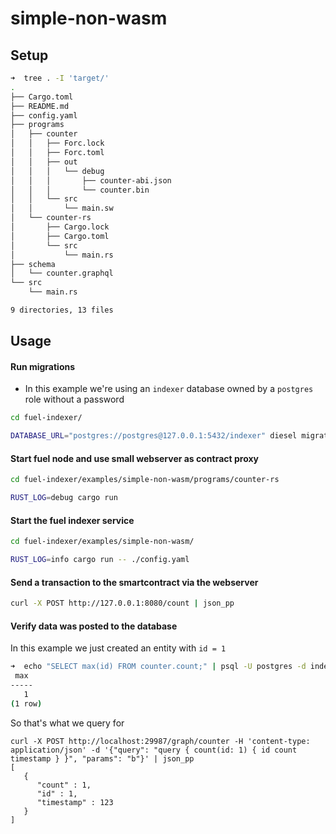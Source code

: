 # simple-non-wasm

## Setup


```bash
➜  tree . -I 'target/'
.
├── Cargo.toml
├── README.md
├── config.yaml
├── programs
│   ├── counter
│   │   ├── Forc.lock
│   │   ├── Forc.toml
│   │   ├── out
│   │   │   └── debug
│   │   │       ├── counter-abi.json
│   │   │       └── counter.bin
│   │   └── src
│   │       └── main.sw
│   └── counter-rs
│       ├── Cargo.lock
│       ├── Cargo.toml
│       └── src
│           └── main.rs
├── schema
│   └── counter.graphql
└── src
    └── main.rs

9 directories, 13 files
```

## Usage

#### Run migrations
  - In this example we're using an `indexer` database owned by a `postgres` role without a password

```bash
cd fuel-indexer/

DATABASE_URL="postgres://postgres@127.0.0.1:5432/indexer" diesel migration list --migration-dir=schema/migrations
```

#### Start fuel node and use small webserver as contract proxy

```bash
cd fuel-indexer/examples/simple-non-wasm/programs/counter-rs

RUST_LOG=debug cargo run
```

#### Start the fuel indexer service

```bash
cd fuel-indexer/examples/simple-non-wasm/

RUST_LOG=info cargo run -- ./config.yaml
```

#### Send a transaction to the smartcontract via the webserver

```bash
curl -X POST http://127.0.0.1:8080/count | json_pp
```

#### Verify data was posted to the database

In this example we just created an entity with `id = 1`

```bash
➜  echo "SELECT max(id) FROM counter.count;" | psql -U postgres -d indexer
 max
-----
   1
(1 row)
```

So that's what we query for

```
curl -X POST http://localhost:29987/graph/counter -H 'content-type: application/json' -d '{"query": "query { count(id: 1) { id count timestamp } }", "params": "b"}' | json_pp
[
   {
      "count" : 1,
      "id" : 1,
      "timestamp" : 123
   }
]
```
